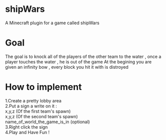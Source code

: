 # shipWars
A Minecraft plugin for a game called shipWars

# Goal
The goal is to knock all of the players of the other team to the water , once a player touches the water , he is out of the game
At the begining you are given an infinity bow , every block you hit it with is distroyed

# How to implement
1.Create a pretty lobby area</br>
2.Put a sign a write on it :
    <shipWars></br>
    x,y,z (Of the first team's spawn)</br>
    x,y,z (Of the second team's spawn)</br>
    name_of_world_the_game_is_in (optional)  
3.Right click the sign</br>
4.Play and Have Fun !
